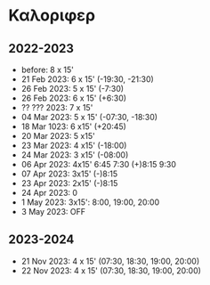 # Καλοριφερ

## 2022-2023

- before: 8 x 15'
- 21 Feb 2023: 6 x 15' (-19:30, -21:30)
- 26 Feb 2023: 5 x 15' (-7:30)
- 26 Feb 2023: 6 x 15' (+6:30)
- ?? ??? 2023: 7 x 15'
- 04 Mar 2023: 5 x 15' (-07:30, -18:30)
- 18 Mar 1023: 6 x15' (+20:45)
- 20 Mar 2023: 5 x15'
- 23 Mar 2023: 4 x15' (-18:00)
- 24 Mar 2023: 3 x15' (-08:00)
- 06 Apr 2023: 4x15' 6:45 7:30 (+)8:15 9:30
- 07 Apr 2023: 3x15' (-)8:15
- 23 Apr 2023: 2x15' (-)8:15
- 24 Apr 2023: 0
- 1 May 2023: 3x15': 8:00, 19:00, 20:00
- 3 May 2023: OFF


## 2023-2024

- 21 Nov 2023: 4 x 15' (07:30, 18:30, 19:00, 20:00)
- 22 Nov 2023: 4 x 15' (07:30, 18:30, 19:00, 20:00)
